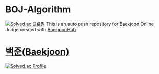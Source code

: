 # BOJ-Algorithm
[![Solved.ac 프로필](http://mazassumnida.wtf/api/mini/generate_badge?boj=rudwls2717)](https://solved.ac/rudwls2717)
This is an auto push repository for Baekjoon Online Judge created with [BaekjoonHub](https://github.com/BaekjoonHub/BaekjoonHub).

# [백준(Baekjoon)](https://www.acmicpc.net/)
[![Solved.ac Profile](http://mazassumnida.wtf/api/v2/generate_badge?boj=rudwls2717)](https://solved.ac/rudwls2717/)
